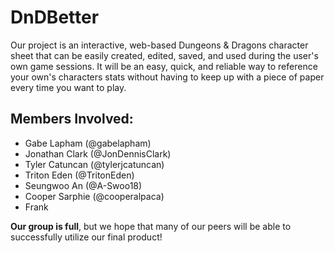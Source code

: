 # DnDBetter
Our project is an interactive, web-based Dungeons & Dragons character sheet that can be easily created, edited, saved, and used during the user's own game sessions. It will be an easy, quick, and reliable way to reference your own's characters stats without having to keep up with a piece of paper every time you want to play.

## Members Involved:
- Gabe Lapham (@gabelapham)
- Jonathan Clark (@JonDennisClark)
- Tyler Catuncan (@tylerjcatuncan)
- Triton Eden (@TritonEden)
- Seungwoo An (@A-Swoo18)
- Cooper Sarphie (@cooperalpaca)
- Frank

**Our group is full**, but we hope that many of our peers will be able to successfully utilize our final product!
